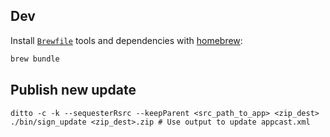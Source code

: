 ## Dev

Install [`Brewfile`](../Brewfile) tools and dependencies with [homebrew](https://brew.sh/):

```bash
brew bundle
```

## Publish new update

```
ditto -c -k --sequesterRsrc --keepParent <src_path_to_app> <zip_dest>
./bin/sign_update <zip_dest>.zip # Use output to update appcast.xml
```
